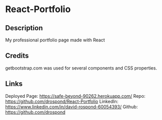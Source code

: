 # React-Portfolio

## Description
My professional portfolio page made with React

## Credits
getbootstrap.com was used for several components and CSS properties.

## Links
Deployed Page: https://safe-beyond-90262.herokuapp.com/
Repo: https://github.com/drospond/React-Portfolio
LinkedIn: https://www.linkedin.com/in/david-rospond-60054393/
Github: https://github.com/drospond